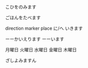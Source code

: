 

こひをのみます

ごほんをたべます

direction marker
place に/へ いきます

ーーかいえります
ーーいます

月曜日
火曜日
水曜日
金曜日
木曜日


ざしよみますん




